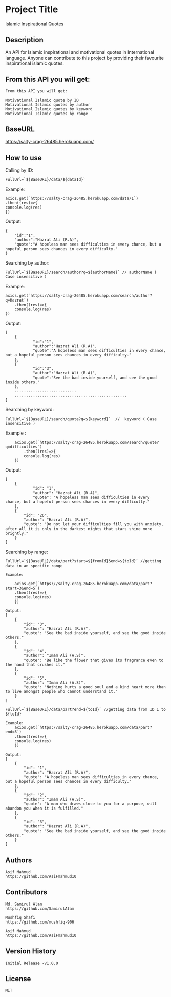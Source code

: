 # Project Title

Islamic Inspirational Quotes <API/>

## Description

An API for Islamic inspirational and motivational quotes in International language.
Anyone can contribute to this project by providing their favourite inspirational islamic quotes.

## From this API you will get:

    From this API you will get:

    Motivational Islamic quote by ID
    Motivational Islamic quotes by author
    Motivational Islamic quotes by keyword
    Motivational Islamic quotes by range

## BaseURL

https://salty-crag-26485.herokuapp.com/

## How to use

Calling by ID:

    FullUrl=`${BaseURL}/data/${dataId}`

Example:

    axios.get(`https://salty-crag-26485.herokuapp.com/data/1`)
    .then((res)=>{
    console.log(res)
    })

Output:

    {
        "id":"1",
        "author":"Hazrat Ali (R.A)",
        "quote":"A hopeless man sees difficulties in every chance, but a hopeful person sees chances in every difficulty."
    }

Searching by author:

    FullUrl=`${BaseURL}/search/author?q=${authorName}` // authorName ( Case insensitive )

Example:

    axios.get(`https://salty-crag-26485.herokuapp.com/search/author?q=Hazrat`)
        .then((res)=>{
        console.log(res)
    })
    
Output:
 
    [
        {
                "id":"1",
                "author":"Hazrat Ali (R.A)",
                "quote":"A hopeless man sees difficulties in every chance, but a hopeful person sees chances in every difficulty."
        },
        {
                "id":"3",
                "author":"Hazrat Ali (R.A)",
                "quote":"See the bad inside yourself, and see the good inside others."
        },
        ...........................
        .................................................
    ]

Searching by keyword:

    FullUrl=`${BaseURL}/search/quote?q=${keyword}`  //  keyword ( Case insensitive )

 Example :
 
        axios.get(`https://salty-crag-26485.herokuapp.com/search/quote?q=difficulties`)
            .then((res)=>{
            console.log(res)
        })

 Output:

    [
        {
                "id": "1",
                "author": "Hazrat Ali (R.A)",
                "quote": "A hopeless man sees difficulties in every chance, but a hopeful person sees chances in every difficulty."
        },
        {
            "id": "26",
            "author": "Hazrat Ali (R.A)",
            "quote": "Do not let your difficulties fill you with anxiety, after all it is only in the darkest nights that stars shine more brightly."
        }
    ]

Searching by range:

    FullUrl=`${BaseURL}/data/part?start=${fromId}&end=${toId}` //getting data in an specific range
    
    Example:
    
        axios.get(`https://salty-crag-26485.herokuapp.com/data/part?start=3&end=5`)
        .then((res)=>{
        console.log(res)
        })
    
    Output:
    [
        {
            "id": "3",
            "author": "Hazrat Ali (R.A)",
            "quote": "See the bad inside yourself, and see the good inside others."
        },
        {
            "id": "4",
            "author": "Imam Ali (A.S)",
            "quote": "Be like the flower that gives its fragrance even to the hand that crushes it."
        },
        {
            "id": "5",
            "author": "Imam Ali (A.S)",
            "quote": "Nothing hurts a good soul and a kind heart more than to live amongst people who cannot understand it."
        }
    ]

    FullUrl=`${BaseURL}/data/part?end=${toId}` //getting data from ID 1 to ${toId}
    
    Example:
        axios.get(`https://salty-crag-26485.herokuapp.com/data/part?end=3`)
        .then((res)=>{
        console.log(res)
        })
        
    Output:
    [
        {
            "id": "1",
            "author": "Hazrat Ali (R.A)",
            "quote": "A hopeless man sees difficulties in every chance, but a hopeful person sees chances in every difficulty."
        },
        {
            "id": "2",
            "author": "Imam Ali (A.S)",
            "quote": "A man who draws close to you for a purpose, will abandon you when it is fulfilled."
        },
        {
            "id": "3",
            "author": "Hazrat Ali (R.A)",
            "quote": "See the bad inside yourself, and see the good inside others."
        }
    ]



## Authors

    Asif Mahmud
    https://github.com/AsiFmahmud10

## Contributors

    Md. Samirul Alam
    https://github.com/SamirulAlam

    Mushfiq Shafi
    https://github.com/mushfiq-906
    
    Asif Mahmud
    https://github.com/AsiFmahmud10


## Version History

    Initial Release -v1.0.0

## License

    MIT
